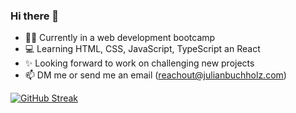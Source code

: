 ### Hi there 👋

- 👨‍🎓 Currently in a web development bootcamp
- 💻 Learning HTML, CSS, JavaScript, TypeScript an React
- ✨ Looking forward to work on challenging new projects
- 📫 DM me or send me an email (reachout@julianbuchholz.com)

[![GitHub Streak](https://github-readme-streak-stats.herokuapp.com/?user=derjubu&theme=prussian)](https://git.io/streak-stats)



<!--
**derjubu/derjubu** is a ✨ _special_ ✨ repository because its `README.md` (this file) appears on your GitHub profile.

Here are some ideas to get you started:

- 🔭 I’m currently working on ...
- 🌱 I’m currently learning ...
- 👯 I’m looking to collaborate on ...
- 🤔 I’m looking for help with ...
- 💬 Ask me about ...
- 📫 How to reach me: ...
- 😄 Pronouns: ...
- ⚡ Fun fact: ...
-->
